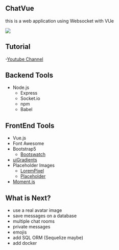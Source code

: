 ## ChatVue

this is a web application using Websocket with VUe

![](docs/Screenshot-v0.0.1.png)

## Tutorial

-[Youtube Channel](https://www.youtube.com/channel/UCX9NJ471o7Wie1DQe94RVIg)

## Backend Tools

- Node.js
  - Express
  - Socket.io
  - npm
  - Babel

## FrontEnd Tools

- Vue.js
- Font Awesome
- Bootstrap5
  - [Bootswatch](https://bootswatch.com/)
- [uiGradients](https://uigradients.com)
- Placeholder Images
  - [LoremPixel](http://lorempixel.com/)
  - [Placeholder](https://placeholder.com/)
- [Moment.js](https://momentjs.com/)

## What is Next?

- use a real avatar image
- save messages on a database
- multiple chat rooms
- private messages
- emojis
- add SQL ORM (Sequelize maybe)
- add docker